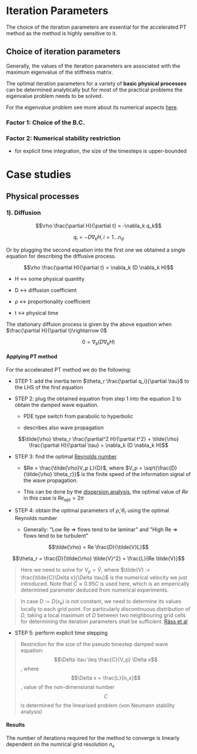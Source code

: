 # Iteration Parameters

The choice of the iteration parameters are essential for the accelerated PT method as the method is highly sensitive to it.


## Choice of iteration parameters

Generally, the values of the iteration parameters are associated with the maximum eigenvalue of the stiffness matrix.

The optimal iteration parameters for a variety of **basic physical processes** can be determined analytically but for most of the practical problems the eigenvalue problem needs to be solved.

For the eigenvalue problem see more about its numerical aspects [here](eigenvalue-problem.md).

### Factor 1:  Choice of the B.C.



### Factor 2:  Numerical stability restriction

- for explicit time integration, the size of the timesteps is upper-bounded




# Case studies

## Physical processes

### 1). Diffusion


$$\rho \frac{\partial H}{\partial t} = -\nabla_k q_k$$

$$q_i = -D \nabla_k H, i = 1... n_d$$

Or by plugging the second equation into the first one we obtained a single equation for describing the diffusive process.


$$\rho \frac{\partial H}{\partial t} = \nabla_k (D \nabla_k H)$$

- H ↔ some physical quantity

- D ↔ diffusion coefficient 

- ρ ↔ proportionality coefficient

- t ↔ physical time


The stationary diffuion process is given by the above equation when $\frac{\partial H}{\partial t}\rightarrow 0$

$$0 = \nabla_k (D \nabla_k H)$$


#### Applying PT method

For the accelerated PT method we do the following:

- STEP 1: add the inertia term $\theta_r \frac{\partial q_i}{\partial \tau}$ to the LHS of the first equation

- STEP 2: plug the obtained equation from step 1 into the equation 2 to obtain the damped wave equation.

    - PDE type switch from parabolic to hyperbolic

    - describes also wave propagation

$$\tilde{\rho} \theta_r \frac{\partial^2 H}{\partial t^2} + \tilde{\rho} \frac{\partial H}{\partial \tau} = \nabla_k (D \nabla_k H)$$


- STEP 3: find the optimal [Reynolds number](https://www.wikiwand.com/en/Reynolds_number)
    
    - $Re = \frac{\tilde{\rho}V_p L}{D}$, where $V_p = \sqrt{\frac{D}{\tilde{\rho} \theta_r}}$ is the finite speed of the information signal of the wave propagation.

    - This can be done by the [dispersion analysis](dispersion-analysis.md), the optimal value of $Re$ in this case is $Re_\text{opt} = 2 \pi$




- STEP 4: obtain the optimal parameters of $\tilde{\rho}, \theta_r$ using the optimal Reynolds number 

    - Generally: "Low Re ⇒ flows tend to be laminar" and "High Re ⇒ flows tend to be turbulent"

$$\tilde{\rho} = Re \frac{D}{\tilde{V}L}$$

$$\theta_r = \frac{D}{\tilde{\rho} \tilde{V}^2} = \frac{L}{Re \tilde{V}}$$

> Here we need to solve for $V_p = \tilde{V}$, where $\tilde{V} := \frac{\tilde{C}\Delta x}{\Delta \tau}$ is the numerical velocity we just introduced. Note that $\tilde{C} \approx 0.95 C$ is used here, which is an emperically determined parameter deduced from numerical experiments.

> In case $D := D(x_k)$ is not constant, we need to determine its values locally to each grid point. For particularly discontinuous distribution of $D$, taking a local maximum of $D$ between two neighbouring grid cells for determining the iteration parameters shall be sufficient. [Räss et al](https://gmd.copernicus.org/articles/15/5757/2022/) 

- STEP 5: perform explicit time stepping

> Restriction for the size of the pseudo timestep damped wave equation: $$\Delta \tau \leq \frac{C}{V_p} \Delta x$$, where $$\Delta x = \frac{L}{n_x}$$, value of the non-dimensional number $$C$$ is determined for the linearised problem (von Neumann stability analysis)


#### Results

The number of iterations required for the method to converge is linearly dependent on the numrical grid resolution $n_x$








